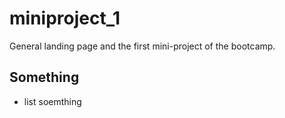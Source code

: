 # miniproject_1

General landing page and the first mini-project of the bootcamp.

## Something

* list soemthing

